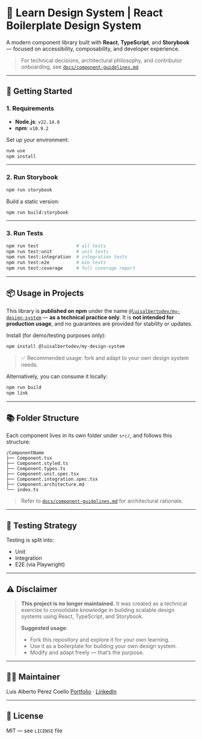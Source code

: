 # 🧱 Learn Design System | React Boilerplate Design System

A modern component library built with **React**, **TypeScript**, and **Storybook** — focused on accessibility, composability, and developer experience.

> For technical decisions, architectural philosophy, and contributor onboarding, see [`docs/component-guidelines.md`](./docs/component-guidelines.md)

---

## 🚀 Getting Started

### 1. Requirements

- **Node.js**: `v22.14.0`
- **npm**: `v10.9.2`

Set up your environment:

```bash
nvm use
npm install
```

---

### 2. Run Storybook

```bash
npm run storybook
```

Build a static version:

```bash
npm run build:storybook
```

---

### 3. Run Tests

```bash
npm run test              # all tests
npm run test:unit         # unit tests
npm run test:integration  # integration tests
npm run test:e2e          # e2e tests
npm run test:coverage     # full coverage report
```

---

## 📦 Usage in Projects

This library is **published on npm** under the name [`@luisalbertodev/my-design-system`](https://www.npmjs.com/package/@luisalbertodev/my-design-system) — **as a technical practice only**.
It is **not intended for production usage**, and no guarantees are provided for stability or updates.

Install (for demo/testing purposes only):

```bash
npm install @luisalbertodev/my-design-system
```

> ✅ Recommended usage: fork and adapt to your own design system needs.

Alternatively, you can consume it locally:

```bash
npm run build
npm link
```

---

## 📚 Folder Structure

Each component lives in its own folder under `src/`, and follows this structure:

```
/ComponentName
├── Component.tsx
├── Component.styled.ts
├── Component.types.ts
├── Component.unit.spec.tsx
├── Component.integration.spec.tsx
├── Component.architecture.md
└── index.ts
```

> Refer to [`docs/component-guidelines.md`](./docs/component-guidelines.md) for architectural rationale.

---

## 🧪 Testing Strategy

Testing is split into:

- Unit
- Integration
- E2E (via Playwright)

---

## ⚠️ Disclaimer

> **This project is no longer maintained.**
> It was created as a technical exercise to consolidate knowledge in building scalable design systems using React, TypeScript, and Storybook.
>
> **Suggested usage**:
>
> - Fork this repository and explore it for your own learning.
> - Use it as a boilerplate for building your own design system.
> - Modify and adapt freely — that’s the purpose.

---

## 🧑‍💻 Maintainer

Luis Alberto Pérez Coello
[Portfolio](https://out-luisalbertodev.vercel.app) · [LinkedIn](https://www.linkedin.com/in/luisalbertodev/)

---

## 📝 License

MIT — see `LICENSE` file
